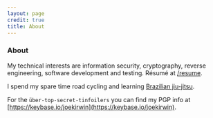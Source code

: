 ```yaml
---
layout: page
credit: true
title: About
---
```


### About

My technical interests are information security, cryptography, reverse engineering, software development and testing. Résumé at [/resume](/resume).

I spend my spare time road cycling and learning [Brazilian jiu-jitsu](https://en.wikipedia.org/wiki/Brazilian_jiu-jitsu).

For the `über-top-secret-tinfoilers` you can find my PGP info at [https://keybase.io/joekirwin](https://keybase.io/joekirwin).
